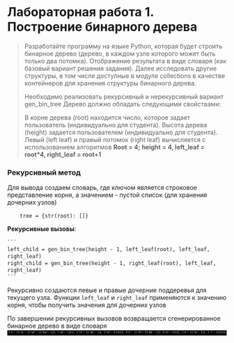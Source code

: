 # Лабораторная работа 1. Построение бинарного дерева
> Разработайте программу на языке Python, которая будет строить бинарное дерево (дерево, в каждом узле которого может быть только два потомка). Отображение результата в виде словаря (как базовый вариант решения задания). Далее исследовать другие структуры, в том числе доступные в модуле collections в качестве контейнеров для хранения структуры бинарного дерева.
> 
> Необходимо реализовать рекурсивный и нерекурсивный вариант gen_bin_tree
Дерево должно обладать следующими свойствами:
> 
> В корне дерева (root) находится число, которое задает пользователь (индивидуально для студента).
Высота дерева (height) задается пользователем (индивидуально для студента).
Левый (left leaf) и правый потомок (right leaf) вычисляется с использованием алгоритмов
**Root = 4; height = 4, left_leaf = root*4, right_leaf = root+1**

### Рекурсивный метод

Для вывода создаем словарь, где ключом является строковое представление корня, а значением - пустой список (для хранения дочерних узлов)

```
    tree = {str(root): []}
```

**Рекурсивные вызовы**:

    ```
    left_child = gen_bin_tree(height - 1, left_leaf(root), left_leaf, right_leaf)
    right_child = gen_bin_tree(height - 1, right_leaf(root), left_leaf, right_leaf)
    ```
    
Рекурсивно создаются левые и правые дочерние поддеревья для текущего узла. Функции `left_leaf` и `right_leaf` применяются к значению корня, чтобы получить значения для дочерних узлов
    
По завершении рекурсивных вызовов возвращается сгенерированное бинарное дерево в виде словаря
![Лабораторная работа 1. Задание 1](https://github.com/Stepanova-Anna/Programming-2/blob/main/LR1_4sem/LR1_T1.png)


